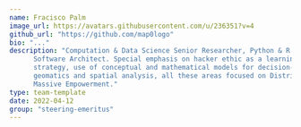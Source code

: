 ```yaml
---
name: Fracisco Palm
image_url: https://avatars.githubusercontent.com/u/236351?v=4
github_url: "https://github.com/map0logo"
bio: "..."
description: "Computation & Data Science Senior Researcher, Python & R Developer and
      Software Architect. Special emphasis on hacker ethic as a learning
      strategy, use of conceptual and mathematical models for decision-making,
      geomatics and spatial analysis, all these areas focused on Distributed
      Massive Empowerment."
type: team-template
date: 2022-04-12
group: "steering-emeritus"
---
```


